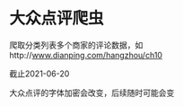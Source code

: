 # 大众点评爬虫

爬取分类列表多个商家的评论数据，如http://www.dianping.com/hangzhou/ch10

截止2021-06-20

大众点评的字体加密会改变，后续随时可能会变

